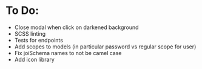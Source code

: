 # To Do:

- Close modal when click on darkened background
- SCSS linting
- Tests for endpoints
- Add scopes to models (in particular password vs regular scope for user)
- Fix joiSchema names to not be camel case
- Add icon library
